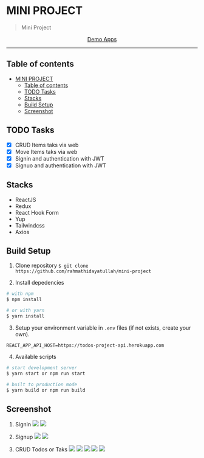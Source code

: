 # MINI PROJECT

> Mini Project

<p align="center">
  <a href="https://reactjs.org/">
    Demo Apps
  </a>
</p>

----

## Table of contents
- [MINI PROJECT](#-mini-project)
  - [Table of contents](#table-of-contents)
  - [TODO Tasks](#todo-tasks)
  - [Stacks](#stacks)
  - [Build Setup](#build-setup)
  - [Screenshot](#Screenshot)

## TODO Tasks
- [x] CRUD Items taks via web
- [x] Move Items taks via web
- [x] Signin and authentication with JWT
- [x] Signuo and authentication with JWT

## Stacks
- ReactJS
- Redux
- React Hook Form
- Yup
- Tailwindcss
- Axios

## Build Setup
1. Clone repository
`$ git clone https://github.com/rahmathidayatullah/mini-project`

2. Install depedencies
```bash
# with npm
$ npm install

# or with yarn
$ yarn install
```

3. Setup your environment variable in `.env` files (if not exists, create your own).
```env
REACT_APP_API_HOST=https://todos-project-api.herokuapp.com

```

4. Available scripts
```bash
# start development server
$ yarn start or npm run start

# built to production mode
$ yarn build or npm run build
```

## Screenshot

1. Signin
   <img src="screenshot/1.signin.png">
   <img src="screenshot/2.signin-required.png">

2. Signup
   <img src="screenshot/3.signup.png">
   <img src="screenshot/4.signup-required.png">

5. CRUD Todos or Taks 
   <img src="screenshot/5.todos-read.png">
   <img src="screenshot/6.todos-create.png">
   <img src="screenshot/7.todos-update.png">
   <img src="screenshot/8.todos-delete.png">
   <img src="screenshot/9.todos-move.png">
